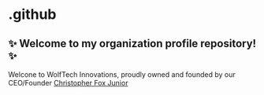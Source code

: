 # .github
## ✨ Welcome to my organization profile repository! ✨

Welcone to WolfTech Innovations, proudly owned and founded by our CEO/Founder [Christopher Fox Junior](https://github.com/christopherfoxjr)
